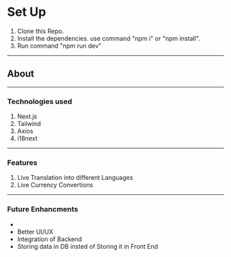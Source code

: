 <h1>Set Up</h1>
<ol>
  <li>
      Clone this Repo.
  </li>
     <li>
        Install the dependencies. use command "npm i" or "npm install".
  </li>
  <li>
      Run command "npm run dev"
  </li>
</ol>

<hr/>

<h2>About</h2>
<hr/>
<h3>Technologies used</h3>
<ol>
  <li>Next.js</li>
  <li>Tailwind</li>
  <li>Axios</li>
  <li>i18next</li>
</ol>
<hr/>
<h3>Features</h3>
<ol>
  <li>Live Translation into different Languages</li>
  <li>Live Currency Convertions</li>
</ol>

<hr />
<h3>Future Enhancments</h3>
<ul>
  <li>
    <li>Better UI/UX</li>
  <li>Integration of Backend</li>
  <li>Storing data in DB insted of Storing it in Front End</li>
  </li>
</ul>

